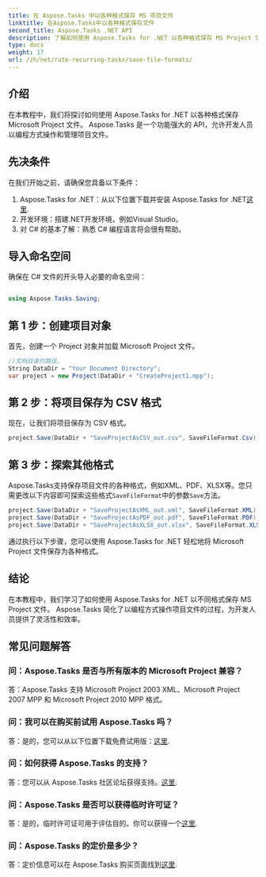 ```yaml
---
title: 在 Aspose.Tasks 中以各种格式保存 MS 项目文件
linktitle: 在Aspose.Tasks中以各种格式保存文件
second_title: Aspose.Tasks .NET API
description: 了解如何使用 Aspose.Tasks for .NET 以各种格式保存 MS Project 文件。简单的步骤即可实现高效的项目管理。
type: docs
weight: 17
url: /zh/net/rate-recurring-tasks/save-file-formats/
---
```

## 介绍
在本教程中，我们将探讨如何使用 Aspose.Tasks for .NET 以各种格式保存 Microsoft Project 文件。 Aspose.Tasks 是一个功能强大的 API，允许开发人员以编程方式操作和管理项目文件。
## 先决条件
在我们开始之前，请确保您具备以下条件：
1.  Aspose.Tasks for .NET：从以下位置下载并安装 Aspose.Tasks for .NET[这里](https://releases.aspose.com/tasks/net/).
2. 开发环境：搭建.NET开发环境，例如Visual Studio。
3. 对 C# 的基本了解：熟悉 C# 编程语言将会很有帮助。

## 导入命名空间
确保在 C# 文件的开头导入必要的命名空间：
```csharp

using Aspose.Tasks.Saving;
```
## 第 1 步：创建项目对象
首先，创建一个 Project 对象并加载 Microsoft Project 文件。
```csharp
//文档目录的路径。
String DataDir = "Your Document Directory";
var project = new Project(DataDir + "CreateProject1.mpp");
```
## 第 2 步：将项目保存为 CSV 格式
现在，让我们将项目保存为 CSV 格式。 
```csharp
project.Save(DataDir + "SaveProjectAsCSV_out.csv", SaveFileFormat.Csv);
```
## 第 3 步：探索其他格式
Aspose.Tasks支持保存项目文件的各种格式，例如XML、PDF、XLSX等。您只需更改以下内容即可探索这些格式`SaveFileFormat`中的参数`Save`方法。
```csharp
project.Save(DataDir + "SaveProjectAsXML_out.xml", SaveFileFormat.XML);
project.Save(DataDir + "SaveProjectAsPDF_out.pdf", SaveFileFormat.PDF);
project.Save(DataDir + "SaveProjectAsXLSX_out.xlsx", SaveFileFormat.XLSX);
```
通过执行以下步骤，您可以使用 Aspose.Tasks for .NET 轻松地将 Microsoft Project 文件保存为各种格式。

## 结论
在本教程中，我们学习了如何使用 Aspose.Tasks for .NET 以不同格式保存 MS Project 文件。 Aspose.Tasks 简化了以编程方式操作项目文件的过程，为开发人员提供了灵活性和效率。
## 常见问题解答
### 问：Aspose.Tasks 是否与所有版本的 Microsoft Project 兼容？
答：Aspose.Tasks 支持 Microsoft Project 2003 XML、Microsoft Project 2007 MPP 和 Microsoft Project 2010 MPP 格式。
### 问：我可以在购买前试用 Aspose.Tasks 吗？
答：是的，您可以从以下位置下载免费试用版：[这里](https://releases.aspose.com/).
### 问：如何获得 Aspose.Tasks 的支持？
答：您可以从 Aspose.Tasks 社区论坛获得支持。[这里](https://forum.aspose.com/c/tasks/15).
### 问：Aspose.Tasks 是否可以获得临时许可证？
答：是的，临时许可证可用于评估目的。你可以获得一个[这里](https://purchase.aspose.com/temporary-license/).
### 问：Aspose.Tasks 的定价是多少？
答：定价信息可以在 Aspose.Tasks 购买页面找到[这里](https://purchase.aspose.com/buy).